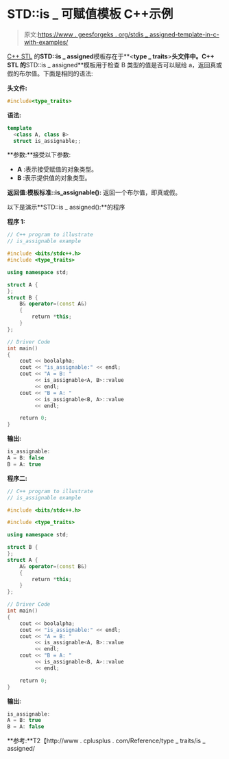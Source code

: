 # STD::is _ 可赋值模板 C++示例

> 原文:[https://www . geesforgeks . org/stdis _ assigned-template-in-c-with-examples/](https://www.geeksforgeeks.org/stdis_assignable-template-in-c-with-examples/)

[C++ STL](https://www.geeksforgeeks.org/the-c-standard-template-library-stl/) 的**STD::is _ assigned**模板存在于**<**type _ traits**>**头文件中。C++ STL 的**STD::is _ assigned**模板用于检查 B 类型的值是否可以赋给 a，返回真或假的布尔值。下面是相同的语法:

**头文件:**

```cpp
#include<type_traits>

```

**语法:**

```cpp
template 
  <class A, class B> 
  struct is_assignable;;

```

**参数:**接受以下参数:

*   **A** :表示接受赋值的对象类型。
*   **B** :表示提供值的对象类型。

**返回值:**模板**标准::is_assignable():** 返回一个布尔值，即真或假。

以下是演示**STD::is _ assigned():**的程序

**程序 1:**

```cpp
// C++ program to illustrate
// is_assignable example

#include <bits/stdc++.h>
#include <type_traits>

using namespace std;

struct A {
};
struct B {
    B& operator=(const A&)
    {
        return *this;
    }
};

// Driver Code
int main()
{
    cout << boolalpha;
    cout << "is_assignable:" << endl;
    cout << "A = B: "
         << is_assignable<A, B>::value
         << endl;
    cout << "B = A: "
         << is_assignable<B, A>::value
         << endl;

    return 0;
}
```

**输出:**

```cpp
is_assignable:
A = B: false
B = A: true

```

**程序二:**

```cpp
// C++ program to illustrate
// is_assignable example

#include <bits/stdc++.h>

#include <type_traits>

using namespace std;

struct B {
};
struct A {
    A& operator=(const B&)
    {
        return *this;
    }
};

// Driver Code
int main()
{
    cout << boolalpha;
    cout << "is_assignable:" << endl;
    cout << "A = B: "
         << is_assignable<A, B>::value
         << endl;
    cout << "B = A: "
         << is_assignable<B, A>::value
         << endl;

    return 0;
}
```

**输出:**

```cpp
is_assignable:
A = B: true
B = A: false

```

**参考:**T2【http://www . cplusplus . com/Reference/type _ traits/is _ assigned/